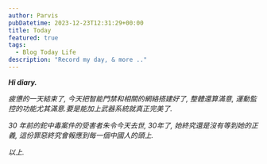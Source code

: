 ```yaml
---
author: Parvis
pubDatetime: 2023-12-23T12:31:29+00:00
title: Today
featured: true
tags:
  - Blog Today Life
description: "Record my day, & more .."
---
```


***Hi diary.***     

*疲憊的一天結束了, 今天把智能門禁和相關的網絡搭建好了, 整體還算滿意, 運動監控的功能尤其滿意.要是能加上武器系統就真正完美了.*      

*30 年前的鉈中毒案件的受害者朱令今天去世, 30年了, 她終究還是沒有等到她的正義, 這份罪惡終究會報應到每一個中國人的頭上.*        

*以上.*       